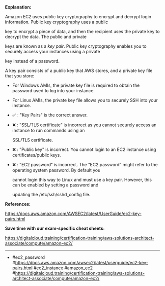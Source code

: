 **Explanation:**

Amazon EC2 uses public key cryptography to encrypt and decrypt login information. Public key cryptography uses a public

key to encrypt a piece of data, and then the recipient uses the private key to decrypt the data. The public and private

keys are known as a _key pair_. Public key cryptography enables you to securely access your instances using a private

key instead of a password.

A key pair consists of a public key that AWS stores, and a private key file that you store:

- For Windows AMIs, the private key file is required to obtain the password used to log into your instance.

- For Linux AMIs, the private key file allows you to securely SSH into your instance.

- ✅ :  "Key Pairs" is the correct answer.

- ❌ :  "SSL/TLS certificate" is incorrect as you cannot securely access an instance to run commands using an

  SSL/TLS certificate.

- ❌ :  "Public key" is incorrect. You cannot login to an EC2 instance using certificates/public keys.

- ❌ :  "EC2 password" is incorrect. The “EC2 password” might refer to the operating system password. By default you

  cannot login this way to Linux and must use a key pair. However, this can be enabled by setting a password and

  updating the /etc/ssh/sshd_config file.

**References:**

<https://docs.aws.amazon.com/AWSEC2/latest/UserGuide/ec2-key-pairs.html>

**Save time with our exam-specific cheat sheets:**

<https://digitalcloud.training/certification-training/aws-solutions-architect-associate/compute/amazon-ec2/>

----

- #ec2_password #<https://docs.aws.amazon.com/awsec2/latest/userguide/ec2-key-pairs.html> #ec2_instance #amazon_ec2 #<https://digitalcloud.training/certification-training/aws-solutions-architect-associate/compute/amazon-ec2/>
